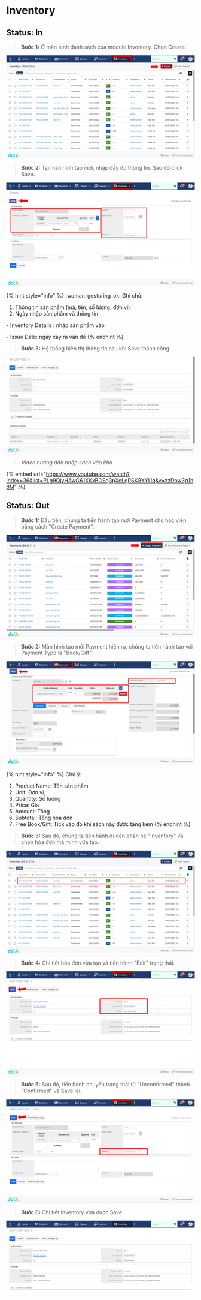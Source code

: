 # Inventory

## Status: In

> **Bước 1:** Ở màn hình danh sách của module Inventory. Chọn Create.

![](<../../.gitbook/assets/image (134).png>)

> **Bước 2:** Tại màn hình tạo mới, nhập đầy đủ thông tin. Sau đó click Save.

![](<../../.gitbook/assets/image (109) (2).png>)

{% hint style="info" %}
:woman\_gesturing\_ok: Ghi chú:

1. Thông tin sản phẩm (mã, tên, số lượng, đơn vị)
2. Ngày nhập sản phẩm và thông tin&#x20;

&#x20;        \-  Inventory Details : nhập sản phẩm vào

&#x20;        \-  Issue Date: ngày xảy ra vấn đề
{% endhint %}

> **Bước 3:** Hệ thống hiển thị thông tin sau khi Save thành công.

![](<../../.gitbook/assets/image (111) (2).png>)

> _Video hướng dẫn nhập sách vào kho_

{% embed url="https://www.youtube.com/watch?index=36&list=PLg9QjyHAwG61XKxBGSq3pXeLqPSK8XYUq&v=zzDbw3g1hdM" %}

## Status: Out

> **Bước 1:** Đầu tiên, chúng ta tiến hành tạo mới Payment cho học viên bằng cách "Create Payment".

![](<../../.gitbook/assets/image (4) (2) (1) (1).png>)

> **Bước 2:** Màn hình tạo mới Payment hiện ra, chúng ta tiến hành tạo với Payment Type là "Book/Gift".

![](<../../.gitbook/assets/image (3) (1) (2) (1).png>)

{% hint style="info" %}
Chú ý:

1. Product Name: Tên sản phẩm
2. Unit: Đơn vị
3. Quantity: Số lượng
4. Price: Gía
5. Amount: Tổng
6. Subtotal: Tổng hóa đơn
7. Free Book/Gift: Tick vào đó khi sách này được tặng kèm
{% endhint %}

> **Bước 3:** Sau đó, chúng ta tiến hành đi đến phân hệ "Inventory" và chọn hóa đơn mà mình vừa tạo.

![](<../../.gitbook/assets/image (2) (2) (1).png>)

> **Bước 4:** Chi tiết hóa đơn vừa tạo và tiến hành "Edit" trạng thái.

![](<../../.gitbook/assets/image (6) (2) (1).png>)

> **Bước 5:** Sau đó, tiến hành chuyển trạng thái từ "Unconfirmed" thành "Confirmed" và Save lại.

![](<../../.gitbook/assets/image (5) (2).png>)

> **Bước 6:** Chi tiết Inventory vừa được Save&#x20;

![](<../../.gitbook/assets/image (1) (1) (2) (1).png>)
